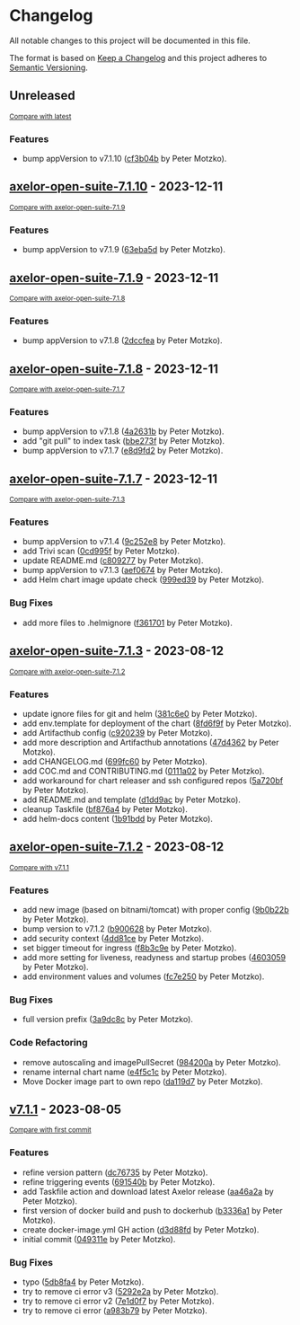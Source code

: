 # Changelog

All notable changes to this project will be documented in this file.

The format is based on [Keep a Changelog](http://keepachangelog.com/en/1.0.0/)
and this project adheres to [Semantic Versioning](http://semver.org/spec/v2.0.0.html).

<!-- insertion marker -->
## Unreleased

<small>[Compare with latest](https://github.com/pmoscode-helm/axelor-open-suite/compare/axelor-open-suite-7.1.10...HEAD)</small>

### Features

- bump appVersion to v7.1.10 ([cf3b04b](https://github.com/pmoscode-helm/axelor-open-suite/commit/cf3b04bf5bad4866a38ac2003e75d4ca63210b84) by Peter Motzko).

<!-- insertion marker -->
## [axelor-open-suite-7.1.10](https://github.com/pmoscode-helm/axelor-open-suite/releases/tag/axelor-open-suite-7.1.10) - 2023-12-11

<small>[Compare with axelor-open-suite-7.1.9](https://github.com/pmoscode-helm/axelor-open-suite/compare/axelor-open-suite-7.1.9...axelor-open-suite-7.1.10)</small>

### Features

- bump appVersion to v7.1.9 ([63eba5d](https://github.com/pmoscode-helm/axelor-open-suite/commit/63eba5d94cbc978c33073d8872b0fcef6be9642f) by Peter Motzko).

## [axelor-open-suite-7.1.9](https://github.com/pmoscode-helm/axelor-open-suite/releases/tag/axelor-open-suite-7.1.9) - 2023-12-11

<small>[Compare with axelor-open-suite-7.1.8](https://github.com/pmoscode-helm/axelor-open-suite/compare/axelor-open-suite-7.1.8...axelor-open-suite-7.1.9)</small>

### Features

- bump appVersion to v7.1.8 ([2dccfea](https://github.com/pmoscode-helm/axelor-open-suite/commit/2dccfeabba1e2713671f1a7757c19feb718099ac) by Peter Motzko).

## [axelor-open-suite-7.1.8](https://github.com/pmoscode-helm/axelor-open-suite/releases/tag/axelor-open-suite-7.1.8) - 2023-12-11

<small>[Compare with axelor-open-suite-7.1.7](https://github.com/pmoscode-helm/axelor-open-suite/compare/axelor-open-suite-7.1.7...axelor-open-suite-7.1.8)</small>

### Features

- bump appVersion to v7.1.8 ([4a2631b](https://github.com/pmoscode-helm/axelor-open-suite/commit/4a2631bcbc22e822286acee105f389d337bf55bf) by Peter Motzko).
- add "git pull" to index task ([bbe273f](https://github.com/pmoscode-helm/axelor-open-suite/commit/bbe273f22b03f0f7418ad73665a2fe1bfbfa6cc3) by Peter Motzko).
- bump appVersion to v7.1.7 ([e8d9fd2](https://github.com/pmoscode-helm/axelor-open-suite/commit/e8d9fd229c9d160f9593367fc20510442ab9855a) by Peter Motzko).

## [axelor-open-suite-7.1.7](https://github.com/pmoscode-helm/axelor-open-suite/releases/tag/axelor-open-suite-7.1.7) - 2023-12-11

<small>[Compare with axelor-open-suite-7.1.3](https://github.com/pmoscode-helm/axelor-open-suite/compare/axelor-open-suite-7.1.3...axelor-open-suite-7.1.7)</small>

### Features

- bump appVersion to v7.1.4 ([9c252e8](https://github.com/pmoscode-helm/axelor-open-suite/commit/9c252e86952e46198787c848a4809f9cb3f8ed25) by Peter Motzko).
- add Trivi scan ([0cd995f](https://github.com/pmoscode-helm/axelor-open-suite/commit/0cd995fad48fc76c171082b792fbfb68ccd5335b) by Peter Motzko).
- update README.md ([c809277](https://github.com/pmoscode-helm/axelor-open-suite/commit/c809277f08176ae0cd5c7bbf3a7d76a939562d77) by Peter Motzko).
- bump appVersion to v7.1.3 ([aef0674](https://github.com/pmoscode-helm/axelor-open-suite/commit/aef0674a3ea0e1b0d9dea73af42ea08d7ae7df7b) by Peter Motzko).
- add Helm chart image update check ([999ed39](https://github.com/pmoscode-helm/axelor-open-suite/commit/999ed394eeca57b245c5d48b4d2ae57fe6131c09) by Peter Motzko).

### Bug Fixes

- add more files to .helmignore ([f361701](https://github.com/pmoscode-helm/axelor-open-suite/commit/f361701ec427142df53a4338e06f1565252fd9cb) by Peter Motzko).

## [axelor-open-suite-7.1.3](https://github.com/pmoscode-helm/axelor-open-suite/releases/tag/axelor-open-suite-7.1.3) - 2023-08-12

<small>[Compare with axelor-open-suite-7.1.2](https://github.com/pmoscode-helm/axelor-open-suite/compare/axelor-open-suite-7.1.2...axelor-open-suite-7.1.3)</small>

### Features

- update ignore files for git and helm ([381c6e0](https://github.com/pmoscode-helm/axelor-open-suite/commit/381c6e0387525a707a4654884b723c2511cd5c32) by Peter Motzko).
- add env.template for deployment of the chart ([8fd6f9f](https://github.com/pmoscode-helm/axelor-open-suite/commit/8fd6f9f85051b6456afb4d18ac9a23f4a8d8516f) by Peter Motzko).
- add Artifacthub config ([c920239](https://github.com/pmoscode-helm/axelor-open-suite/commit/c9202397267d9535e066f714c2a2beebaa2f285c) by Peter Motzko).
- add more description and Artifacthub annotations ([47d4362](https://github.com/pmoscode-helm/axelor-open-suite/commit/47d436233263c4407d091b42815a5eb939542725) by Peter Motzko).
- add CHANGELOG.md ([699fc60](https://github.com/pmoscode-helm/axelor-open-suite/commit/699fc605335368c8b995ec2f8c5b3adb06b6c5e9) by Peter Motzko).
- add COC.md and CONTRIBUTING.md ([0111a02](https://github.com/pmoscode-helm/axelor-open-suite/commit/0111a020b454b7c5c4f3b428d03644edeb42f98b) by Peter Motzko).
- add workaround for chart releaser and ssh configured repos ([5a720bf](https://github.com/pmoscode-helm/axelor-open-suite/commit/5a720bf02d835f66b9380d2027be03982071865b) by Peter Motzko).
- add README.md and template ([d1dd9ac](https://github.com/pmoscode-helm/axelor-open-suite/commit/d1dd9aca52d3172bd4f73d6f65db3178e98df529) by Peter Motzko).
- cleanup Taskfile ([bf876a4](https://github.com/pmoscode-helm/axelor-open-suite/commit/bf876a4982f8589e53a3d5fad687434aa6335227) by Peter Motzko).
- add helm-docs content ([1b91bdd](https://github.com/pmoscode-helm/axelor-open-suite/commit/1b91bddaf4e7c90fdeb733960ff017bd755f9fb4) by Peter Motzko).

## [axelor-open-suite-7.1.2](https://github.com/pmoscode-helm/axelor-open-suite/releases/tag/axelor-open-suite-7.1.2) - 2023-08-12

<small>[Compare with v7.1.1](https://github.com/pmoscode-helm/axelor-open-suite/compare/v7.1.1...axelor-open-suite-7.1.2)</small>

### Features

- add new image (based on bitnami/tomcat) with proper config ([9b0b22b](https://github.com/pmoscode-helm/axelor-open-suite/commit/9b0b22bfe6347aff8c67a79f8ed9972efbac5e37) by Peter Motzko).
- bump version to v7.1.2 ([b900628](https://github.com/pmoscode-helm/axelor-open-suite/commit/b9006286e500818545b85319f278d3d800353873) by Peter Motzko).
- add security context ([4dd81ce](https://github.com/pmoscode-helm/axelor-open-suite/commit/4dd81ce82d42ee90c81cc0d315a0dc4a04f4871c) by Peter Motzko).
- set bigger timeout for ingress ([f8b3c9e](https://github.com/pmoscode-helm/axelor-open-suite/commit/f8b3c9e0c8794659b65f2fb919e8958967c6d47d) by Peter Motzko).
- add more setting for liveness, readyness and startup probes ([4603059](https://github.com/pmoscode-helm/axelor-open-suite/commit/460305995c48681c572fb2dfd0229eb83d288d9a) by Peter Motzko).
- add environment values and volumes ([fc7e250](https://github.com/pmoscode-helm/axelor-open-suite/commit/fc7e25008161ffa8b521e4d403d7ec87abfc7837) by Peter Motzko).

### Bug Fixes

- full version prefix ([3a9dc8c](https://github.com/pmoscode-helm/axelor-open-suite/commit/3a9dc8c0c3377c541b8ad7b1e742008ef6b9160f) by Peter Motzko).

### Code Refactoring

- remove autoscaling and imagePullSecret ([984200a](https://github.com/pmoscode-helm/axelor-open-suite/commit/984200a1b012d95155c4da0e871396caaae90f25) by Peter Motzko).
- rename internal chart name ([e4f5c1c](https://github.com/pmoscode-helm/axelor-open-suite/commit/e4f5c1cb64fb4f08f72a8cae7b0a93b547154bc5) by Peter Motzko).
- Move Docker image part to own repo ([da119d7](https://github.com/pmoscode-helm/axelor-open-suite/commit/da119d728498d758f55dac02a3340d6aa9123346) by Peter Motzko).

## [v7.1.1](https://github.com/pmoscode-helm/axelor-open-suite/releases/tag/v7.1.1) - 2023-08-05

<small>[Compare with first commit](https://github.com/pmoscode-helm/axelor-open-suite/compare/7880d29a961afa2c4c4f90b7de1a1b69fee69e67...v7.1.1)</small>

### Features

- refine version pattern ([dc76735](https://github.com/pmoscode-helm/axelor-open-suite/commit/dc767353ec3248396153d30b4ccf33b1b411358f) by Peter Motzko).
- refine triggering events ([691540b](https://github.com/pmoscode-helm/axelor-open-suite/commit/691540b9a1f26c050c640f05708146f05b29bc57) by Peter Motzko).
- add Taskfile action and download latest Axelor release ([aa46a2a](https://github.com/pmoscode-helm/axelor-open-suite/commit/aa46a2aa410b4707ac6a211b8ee12575aa0ff0b5) by Peter Motzko).
- first version of docker build and push to dockerhub ([b3336a1](https://github.com/pmoscode-helm/axelor-open-suite/commit/b3336a107e720dcaa2397d4169f196fd2123dcd8) by Peter Motzko).
- create docker-image.yml GH action ([d3d88fd](https://github.com/pmoscode-helm/axelor-open-suite/commit/d3d88fd11561ec45a2db716bd54bedf85c39e449) by Peter Motzko).
- initial commit ([049311e](https://github.com/pmoscode-helm/axelor-open-suite/commit/049311eb57d42e239dd49a0bbc84298d158e3ba4) by Peter Motzko).

### Bug Fixes

- typo ([5db8fa4](https://github.com/pmoscode-helm/axelor-open-suite/commit/5db8fa4b7db9260b7bab32a26bc29e2e15ae4be6) by Peter Motzko).
- try to remove ci error v3 ([5292e2a](https://github.com/pmoscode-helm/axelor-open-suite/commit/5292e2a1f253a1b1c41daabb1a9e02def64386ef) by Peter Motzko).
- try to remove ci error v2 ([7e1d0f7](https://github.com/pmoscode-helm/axelor-open-suite/commit/7e1d0f7bced29491c476753cd2fc24bcf26de630) by Peter Motzko).
- try to remove ci error ([a983b79](https://github.com/pmoscode-helm/axelor-open-suite/commit/a983b79ab4a4cbcfab8fed5501058b06a5dd610b) by Peter Motzko).

